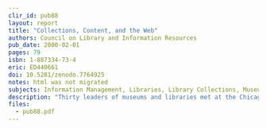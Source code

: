 ```yaml
---
clir_id: pub88
layout: report
title: "Collections, Content, and the Web"
authors: Council on Library and Information Resources
pub_date: 2000-02-01
pages: 79
isbn: 1-887334-73-4
eric: ED440661
doi: 10.5281/zenodo.7764925
notes: html was not migrated
subjects: Information Management, Libraries, Library Collections, Museums, Nonprint Media, Online Systems, Technological Advancement, World Wide Web
description: "Thirty leaders of museums and libraries met at the Chicago Historical Society (October 5-7, 1999) to discuss common questions and concerns about digitization of collections and explore the ways that the World Wide Web is affecting their collection-based institutions. This report presents the papers, under the headings of “Technology,” “Audience,” and “Collections,” that were prepared in advance of the meeting and summaries, in each section, of the discussions they provoked. Following an introductory section by Abby Smith, papers include: “Mainstreaming Digitization into the Mission of Cultural Repositories” (Anne R. Kenney); “If You Build It and They Come, Will They Come Back?” (Katherine P. Spiess and Spencer R. Crew); “Library Collections Online” (Abby Smith); and “Museum Collections Online” (Bernard Reilly). The report ends with a concluding discussion and section outlining next steps. Appendices include a list of conference participants and a summary of the report, with tables and figures."
files:
  - pub88.pdf
---
```

